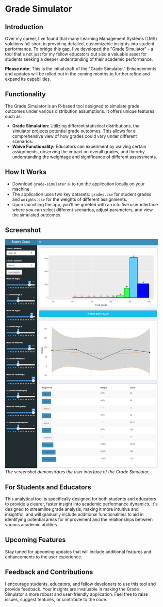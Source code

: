 # Grade Simulator

## Introduction
Over my career, I've found that many Learning Management Systems (LMS) solutions fall short in providing detailed, customizable insights into student performance. To bridge this gap, I've developed the "Grade Simulator" - a tool that's not just for my fellow educators but also a valuable asset for students seeking a deeper understanding of their academic performance.

**Please note:** This is the initial draft of the "Grade Simulator." Enhancements and updates will be rolled out in the coming months to further refine and expand its capabilities.

## Functionality
The Grade Simulator is an R-based tool designed to simulate grade outcomes under various distribution assumptions. It offers unique features such as:
- **Grade Simulation:** Utilizing different statistical distributions, the simulator projects potential grade outcomes. This allows for a comprehensive view of how grades could vary under different scenarios.
- **Waive Functionality:** Educators can experiment by waiving certain assignments, observing the impact on overall grades, and thereby understanding the weightage and significance of different assessments.

## How It Works
- Download `grade-simulator.R` to run the application locally on your machine.
- The application uses two key datasets: `grades.csv` for student grades and `weights.csv` for the weights of different assignments.
- Upon launching the app, you'll be greeted with an intuitive user interface where you can select different scenarios, adjust parameters, and view the simulated outcomes.

## Screenshot
![Screenshot of Grade Simulator](grade-simulator-screenshot.png)
*The screenshot demonstrates the user interface of the Grade Simulator.*

## For Students and Educators
This analytical tool is specifically designed for both students and educators to provide a clearer, faster insight into academic performance dynamics. It's designed to streamline grade analysis, making it more intuitive and insightful, and will gradually include additional functionalities to aid in identifying potential areas for improvement and the relationships between various academic abilities.

## Upcoming Features
Stay tuned for upcoming updates that will include additional features and enhancements to the user experience.

## Feedback and Contributions
I encourage students, educators, and fellow developers to use this tool and provide feedback. Your insights are invaluable in making the Grade Simulator a more robust and user-friendly application. Feel free to raise issues, suggest features, or contribute to the code.
